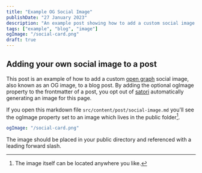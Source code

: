 ```yaml
---
title: "Example OG Social Image"
publishDate: "27 January 2023"
description: "An example post showing how to add a custom social image card in the frontmatter"
tags: ["example", "blog", "image"]
ogImage: "/social-card.png"
draft: true
---
```


## Adding your own social image to a post

This post is an example of how to add a custom [open graph](https://ogp.me/) social image, also known as an OG image, to a blog post.
By adding the optional ogImage property to the frontmatter of a post, you opt out of [satori](https://github.com/vercel/satori) automatically generating an image for this page.

If you open this markdown file `src/content/post/social-image.md` you'll see the ogImage property set to an image which lives in the public folder[^1].

```yaml
ogImage: "/social-card.png"
```

The image should be placed in your public directory and referenced with a leading forward slash.

[^1]: The image itself can be located anywhere you like.
